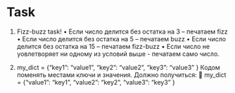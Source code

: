 # Task

1) Fizz-buzz task!
• Если число делится без остатка на 3 – печатаем fizz
• Если число делится без остатка на 5 – печатаем buzz
• Если число делится без остатка на 15 – печатаем fizz-buzz
• Если число не уовлетворяет ни одному из условий выше - печатаем само число. 

2) my_dict = {“key1”: “value1”, “key2”: “value2”, “key3”: “value3” }
Кодом поменять местами ключи и значения. Должно получиться:	 my_dict = {“value1”: “key1”, “value2”: “key2”, “value3”: “key3” }
